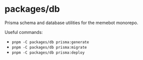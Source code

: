 packages/db
===========

Prisma schema and database utilities for the memebot monorepo.

Useful commands:
- `pnpm -C packages/db prisma:generate`
- `pnpm -C packages/db prisma:migrate`
- `pnpm -C packages/db prisma:deploy`

